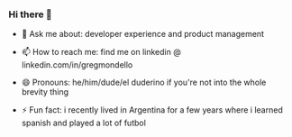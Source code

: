 ### Hi there 👋

<!--- 🔭 I’m currently working on ...

- 🌱 I’m currently learning ... -->

- 💬 Ask me about: 
developer experience and product management

- 📫 How to reach me: 
find me on linkedin @ linkedin.com/in/gregmondello

- 😄 Pronouns: 
he/him/dude/el duderino if you're not into the whole brevity thing

- ⚡ Fun fact: 
i recently lived in Argentina for a few years where i learned spanish and played a lot of futbol

<!--
**gmondello/gmondello** is a ✨ _special_ ✨ repository because its `README.md` (this file) appears on your GitHub profile.

Here are some ideas to get you started:


-->
